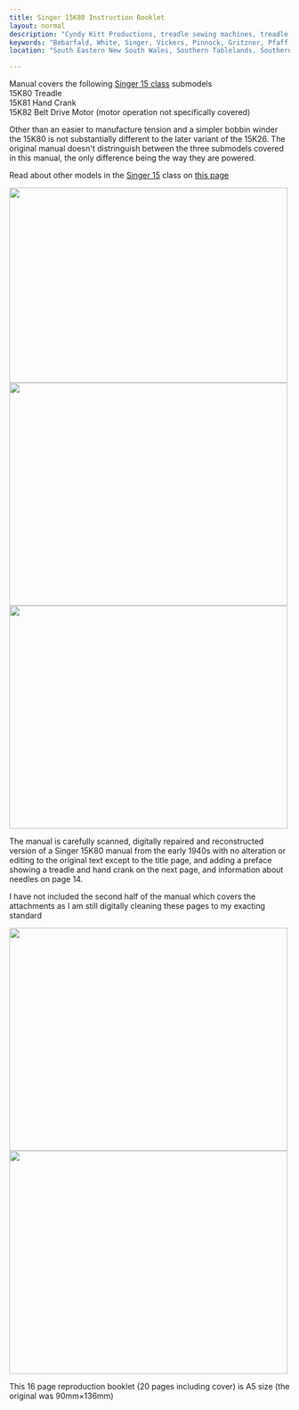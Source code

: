 ```yaml
---
title: Singer 15K80 Instruction Booklet
layout: normal
description: "Cyndy Kitt Productions, treadle sewing machines, treadle sewing machine parts, sewing machine parts, vintage treadle sewing machines, reproduction sewing machine manuals, sewing machine manual, eco sewing"
keywords: "Bebarfald, White, Singer, Vickers, Pinnock, Gritzner, Pfaff, treadle sewing machine, vintage sewing machine, sewing machine manual"
location: "South Eastern New South Wales, Southern Tablelands, Southern Highlands, Goulburn, New South Wales, Australia.  Custom clothing and costume.  Craft accesories "

---
```


<div class="container">
<p class="h4 font-weight-bold">Manual covers the following <a href="{{ "machines/info-15.html" | relative_url }}">Singer 15 class</a> submodels<br> 15K80 Treadle<br> 15K81 Hand Crank<br> 15K82 Belt Drive Motor (motor operation not specifically covered)</p>
<p>Other than an easier to manufacture tension and a simpler bobbin winder the 15K80 is not substantially different to the later variant of the 15K26.  The original manual doesn't distringuish between the three submodels covered in this manual, the only difference being the way they are powered.</p> 
<p class="h6 text-center">Read about other models in the <a href="{{ "machines/info-15.html" | relative_url }}">Singer 15</a> class on <a href="{{ "machines/info-15.html" | relative_url }}">this page</a> </h6>
<p class="text-center"><img class="img-fluid my-1" src="{{ "machines/pic/singer/15K80.png" | relative_url }}" width="500" height="350"> 
<img class="img-fluid my-1" src="{{ "machines/pic/singer/15K26.02.png" | relative_url }}" width="500" height="400">
<img class="img-fluid my-1" src="{{"pic/MAN-15K80.00.jpg"}}" width="500" height="400"></p>
<p>The manual is carefully scanned, digitally repaired and reconstructed version of a Singer 15K80 manual from the early 1940s with no alteration or editing to the original text except to the title page, and adding a preface showing a treadle and hand crank on the next page, and information about needles on page 14.</p> <p>I have not included the second half of the manual which covers the attachments as I am still digitally cleaning these pages to my exacting standard</p>
<p><img class="img-fluid my-1" src="{{"pic/MAN-15K80.02.jpg"}}" width="500" height="400">
<img class="img-fluid my-1" src="{{"pic/MAN-15K80.03.jpg"}}" width="500" height="400"></p>
<p class="h6 text-center">This 16 page reproduction booklet (20 pages including cover) is A5 size (the original was 90mm&times;136mm)</p>
